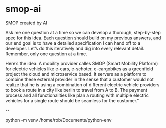 # smop-ai
SMOP created by AI


Ask me one question at a time so we can develop a thorough, step-by-step spec for this idea. Each question should build on my previous answers, and our end goal is to have a detailed specification I can hand off to a developer. Let’s do this iteratively and dig into every relevant detail. Remember, only one question at a time.

Here’s the idea:
A mobility provider calles SMOP (Smart Mobility Platform) for electric vehicles like e-cars, e-schoter, e-cargobikes as a greenfield project the cloud and microservice based. It servers as a platform to combine these external provider in the sense that a customer would not realize that he is using a combination of different electric vehicle providers to book a route in a city like berlin to travel from A to B. The payment process and all functionalities like plan a routing with multiple electric vehicles for a single route should be seamless for the customer."

--

python -m venv /home/rob/Documents/python-env
